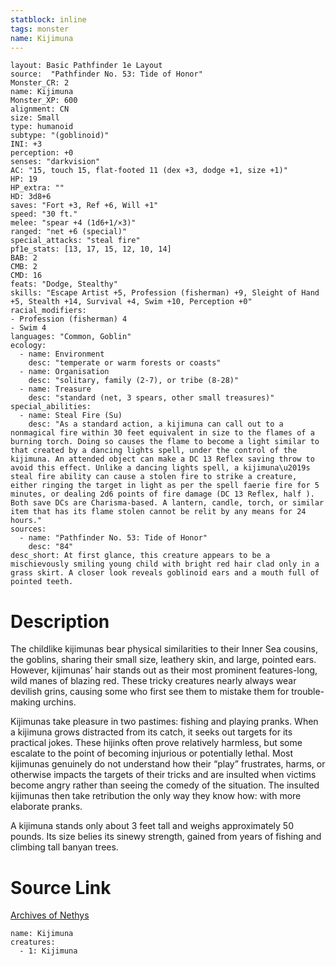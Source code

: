 ```yaml
---
statblock: inline
tags: monster
name: Kijimuna
---
```

```statblock
layout: Basic Pathfinder 1e Layout
source:  "Pathfinder No. 53: Tide of Honor"
Monster_CR: 2
name: Kijimuna
Monster_XP: 600
alignment: CN
size: Small
type: humanoid
subtype: "(goblinoid)"
INI: +3
perception: +0
senses: "darkvision"
AC: "15, touch 15, flat-footed 11 (dex +3, dodge +1, size +1)"
HP: 19
HP_extra: ""
HD: 3d8+6
saves: "Fort +3, Ref +6, Will +1"
speed: "30 ft."
melee: "spear +4 (1d6+1/×3)"
ranged: "net +6 (special)"
special_attacks: "steal fire"
pf1e_stats: [13, 17, 15, 12, 10, 14]
BAB: 2
CMB: 2
CMD: 16
feats: "Dodge, Stealthy"
skills: "Escape Artist +5, Profession (fisherman) +9, Sleight of Hand +5, Stealth +14, Survival +4, Swim +10, Perception +0"
racial_modifiers:
- Profession (fisherman) 4
- Swim 4
languages: "Common, Goblin"
ecology:
  - name: Environment
    desc: "temperate or warm forests or coasts"
  - name: Organisation
    desc: "solitary, family (2-7), or tribe (8-28)"
  - name: Treasure
    desc: "standard (net, 3 spears, other small treasures)"
special_abilities:
  - name: Steal Fire (Su)
    desc: "As a standard action, a kijimuna can call out to a nonmagical fire within 30 feet equivalent in size to the flames of a burning torch. Doing so causes the flame to become a light similar to that created by a dancing lights spell, under the control of the kijimuna. An attended object can make a DC 13 Reflex saving throw to avoid this effect. Unlike a dancing lights spell, a kijimuna\u2019s steal fire ability can cause a stolen fire to strike a creature, either ringing the target in light as per the spell faerie fire for 5 minutes, or dealing 2d6 points of fire damage (DC 13 Reflex, half ). Both save DCs are Charisma-based. A lantern, candle, torch, or similar item that has its flame stolen cannot be relit by any means for 24 hours."
sources:
  - name: "Pathfinder No. 53: Tide of Honor"
    desc: "84"
desc_short: At first glance, this creature appears to be a mischievously smiling young child with bright red hair clad only in a grass skirt. A closer look reveals goblinoid ears and a mouth full of pointed teeth.
```
# Description
The childlike kijimunas bear physical similarities to their Inner Sea cousins, the goblins, sharing their small size, leathery skin, and large, pointed ears. However, kijimunas’ hair stands out as their most prominent features-long, wild manes of blazing red. These tricky creatures nearly always wear devilish grins, causing some who first see them to mistake them for trouble-making urchins.

Kijimunas take pleasure in two pastimes: fishing and playing pranks. When a kijimuna grows distracted from its catch, it seeks out targets for its practical jokes. These hijinks often prove relatively harmless, but some escalate to the point of becoming injurious or potentially lethal. Most kijimunas genuinely do not understand how their “play” frustrates, harms, or otherwise impacts the targets of their tricks and are insulted when victims become angry rather than seeing the comedy of the situation. The insulted kijimunas then take retribution the only way they know how: with more elaborate pranks.

A kijimuna stands only about 3 feet tall and weighs approximately 50 pounds. Its size belies its sinewy strength, gained from years of fishing and climbing tall banyan trees.
# Source Link
[Archives of Nethys](https://aonprd.com/MonsterDisplay.aspx?ItemName=Kijimuna)
```encounter-table
name: Kijimuna
creatures:
  - 1: Kijimuna
```

